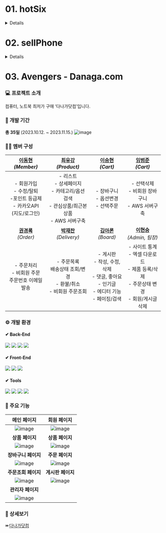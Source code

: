 # 01. hotSix
<details>
  
### 💻 프로젝트 소개
나날이 늘어가는 취미활동에 대한 수요에 맞추어 **원데이클래스** 어플리케이션을 출시하였습니다.

### 📅 개발 기간
**총 12일** (2023.07.14. ~ 2023.07.25.)

### 🙋‍♂️ 멤버 구성
| 문예린<br>*(Member)*|장희주<br>*(Member)*|류광훈<br>*(Product)*|차경진<br>*(Product, 팀장)*|이승규<br>*(Cart)*|이현승<br>*(Order, 팀장)*|
|----------|----------|---------|--------|----------|----------|
|- 회원가입 <br> - 비회원 로그인|- 로그인 <br> - ID/PW찾기|- 상품 리스트 <br> - 검색기능| - 최다 조회수 배너 <br> - 상세페이지 출력|- 장바구니 <br> - 수량조정|- FE 레이아웃 구성 <br> - 주문 및 결제내역|

### ⚙ 개발 환경
#### ✔ Back-End
<img src="https://img.shields.io/badge/java 1.8-2C2255?style=for-the-badge&logo=openJDK&logoColor=white"> <img src="https://img.shields.io/badge/jdbc-000000?style=for-the-badge&logo=amazondocumentdb&logoColor=white"> <img src="https://img.shields.io/badge/Oracle-F80000?style=for-the-badge&logo=oracle&logoColor=white">

#### ✔ Front-End
<img src="https://img.shields.io/badge/swing-2F2625?style=for-the-badge&logo=coffeescript&logoColor=white">

#### ✔ Tools
<img src="https://img.shields.io/badge/eclipse se-2C2255?style=for-the-badge&logo=eclipse&logoColor=white"> <img src="https://img.shields.io/badge/github-181717?style=for-the-badge&logo=github&logoColor=white">

### 📄 주요 기능
| 회원 페이지 | 상품 페이지 | 장바구니 페이지 |
|--------|----------|----------|
| ![image](https://github.com/Roco-LEE/IWILL_TEAM_PROJECT/assets/133840827/3a38f818-977c-4cd7-a772-aaaf39a2a7db)|![image](https://github.com/Roco-LEE/IWILL_TEAM_PROJECT/assets/133840827/f050b496-1774-4e3d-8ab0-71641d76bd0f)|![image](https://github.com/Roco-LEE/IWILL_TEAM_PROJECT/assets/133840827/bb6f63bd-c52c-4ad1-b552-7c0a7e9d2175)|

### 📁 상세보기
⏩[hotSix](https://github.com/Roco-LEE/IWILL_TEAM_PROJECT/tree/master/01.hotSix)
</details>

# 02. sellPhone
<details>
  
### 💻 프로젝트 소개
복잡하고 비싼 휴대폰 구매를 대신하여, 저렴하고 직관적으로 구매할 수 있는 **소비자 친화적 통신사 사이트**를 제작했습니다.

### 📅 개발 기간
**총 8일** (2023.08.18. ~ 2023.08.25.)

### 🙋‍♂️ 멤버 구성
|우수미<br>*(Member)* |박서진<br>*(Board)*|이서림<br>*(Product)*|이현승<br>*(Product, 팀장)*|
|----------|----------|---------|--------|
|- 회원가입 <br> - 로그인<br> - 수정 및 탈퇴|- 제품별 게시판 <br> - 페이징 <br> - 댓글기능|- 제품 스펙비교| - 상품리스트(정렬) <br> - 상세페이지 <br> - 제품 스펙비교|

|유호진<br>*(Cart)*|임승환<br>*(Order)*|최유강<br>*(Order, 팀장)*|
|----------|----------|---------|
|- 장바구니 <br> - 요금제 변경|- 주문내역 조회|- 카드/계좌이체 기능구현 <br> - 요금제 구현|

### ⚙ 개발 환경
#### ✔ Back-End
<img src="https://img.shields.io/badge/java 1.8-2C2255?style=for-the-badge&logo=openJDK&logoColor=white"> <img src="https://img.shields.io/badge/JSP-F8DC75?style=for-the-badge&logo=apachetomcat&logoColor=black"> <img src="https://img.shields.io/badge/mybatis-000000?style=for-the-badge&logo=amazondocumentdb&logoColor=white"> <img src="https://img.shields.io/badge/Oracle-F80000?style=for-the-badge&logo=oracle&logoColor=white">

#### ✔ Front-End
<img src="https://img.shields.io/badge/HTML5-E34F26?style=for-the-badge&logo=html5&logoColor=white"> <img src="https://img.shields.io/badge/javascript-F7DF1E?style=for-the-badge&logo=javascript&logoColor=black"> <img src="https://img.shields.io/badge/css3-1572B6?style=for-the-badge&logo=css3&logoColor=white">

#### ✔ Tools
<img src="https://img.shields.io/badge/eclipse ee-2C2255?style=for-the-badge&logo=eclipse&logoColor=white"> <img src="https://img.shields.io/badge/gradle 8.3-02303A?style=for-the-badge&logo=gradle&logoColor=white"> <img src="https://img.shields.io/badge/github-181717?style=for-the-badge&logo=github&logoColor=white">

### 📄 주요 기능
| 메인 페이지 | 회원 페이지 |
|:--------:|:----------:|
|![image](https://github.com/Roco-LEE/IWILL_TEAM_PROJECT/assets/133840827/f48b3f5c-b5d7-4b1a-8426-370b3af02222)|![image](https://github.com/Roco-LEE/IWILL_TEAM_PROJECT/assets/133840827/6bd86e17-7a73-4123-a7d1-48063af06fdc)|
|**게시판 페이지**|**상품 페이지**|
|![image](https://github.com/Roco-LEE/IWILL_TEAM_PROJECT/assets/133840827/16b375fb-6bbc-4bf9-b881-4fd1a1984126)|![image](https://github.com/Roco-LEE/IWILL_TEAM_PROJECT/assets/133840827/4265c83d-df91-456e-ade4-37b6e648df6c)|
|**장바구니 페이지**|**주문 페이지**|
|![image](https://github.com/Roco-LEE/IWILL_TEAM_PROJECT/assets/133840827/f3dec65f-ea33-4eff-b4e5-5cd7b3984063)|![image](https://github.com/Roco-LEE/IWILL_TEAM_PROJECT/assets/133840827/07bcbabf-d3da-4ead-9e8f-257680072df9)|

### 📁 상세보기
⏩[sellPhone](https://github.com/Roco-LEE/IWILL_TEAM_PROJECT/tree/master/02.sellPhone)
</details>


# 03. Avengers - Danaga.com
### 💻 프로젝트 소개
컴퓨터, 노트북 최저가 구매 ‘다나가닷컴’입니다.

### 📅 개발 기간
**총 35일** (2023.10.12. ~ 2023.11.15.)
![image](https://github.com/Roco-LEE/IWILL_TEAM_PROJECT/assets/133840827/259ecd10-aa83-42ba-b44c-973d98cf96b3)


### 🙋‍♂️ 멤버 구성
| [이동현 ](https://github.com/leedong617) <br> *(Member)*  | [최유강](https://github.com/choliea) <br> *(Product)* | [이승현](https://github.com/lsh96900410) <br> *(Cart)* | [임범준](https://github.com/beomjun10) <br> *(Cart)* |
| :------: |  :------: | :------: | :------: |
| - 회원가입 <br> - 수정/탈퇴 <br> -포인트 등급제 <br> - 카카오API <br> (지도/로그인) |- 리스트 <br> - 상세페이지 <br> - 카테고리/옵션 검색 <br> - 관심상품/최근본상품 <br> - AWS 서버구축  | - 장바구니 <br> - 옵션변경 <br> - 선택주문 | - 선택삭제 <br> - 비회원 장바구니 <br> - AWS 서버구축 |
| [**권경록**](https://github.com/kkr95101) <br> *(Order)*  | [**박재찬**](https://github.com/ykmr0331) <br> *(Delivery)*  | [**김아론**](https://github.com/aronkim92) <br> *(Board)* | [**이현승**](https://github.com/roco-lee) <br> *(Admin, 팀장)* |
| - 주문처리 <br> - 비회원 주문 <br> 주문번호 이메일 발송  | - 주문목록 <br> 배송상태 조회/변경 <br> - 환불/취소 <br> - 비회원 주문조회   | - 게시판 <br> - 작성, 수정, 삭제 <br> - 댓글, 좋아요 <br> - 인기글 <br> - 에디터 기능 <br> - 페이징/검색 | - 사이트 통계 <br> - 엑셀 다운로드 <br> - 제품 등록/삭제 <br> - 주문상태 변경 <br> - 회원/게시글 삭제 |

### ⚙ 개발 환경
#### ✔ Back-End
<img src="https://img.shields.io/badge/Spring Boot 3.1.4-6DB33F?style=for-the-badge&logo=springboot&logoColor=white"> <img src="https://img.shields.io/badge/Spring Data JPA-2C2255?style=for-the-badge&logo=amazondocumentdb&logoColor=white"> <img src="https://img.shields.io/badge/Thymeleaf-005F0F?style=for-the-badge&logo=Thymeleaf&logoColor=white"> <img src="https://img.shields.io/badge/Oracle-F80000?style=for-the-badge&logo=oracle&logoColor=white">

#### ✔ Front-End
<img src="https://img.shields.io/badge/javascript-F7DF1E?style=for-the-badge&logo=javascript&logoColor=black"> <img src="https://img.shields.io/badge/jquery 3.6.0-0769AD?style=for-the-badge&logo=jquery&logoColor=white"> <img src="https://img.shields.io/badge/Bootstrap 4-7952B3?style=for-the-badge&logo=bootstrap&logoColor=white">

#### ✔ Tools
<img src="https://img.shields.io/badge/STS 4.19.0-6DB33F?style=for-the-badge&logo=springboot&logoColor=white"> <img src="https://img.shields.io/badge/gradle 8.3-02303A?style=for-the-badge&logo=gradle&logoColor=white"> <img src="https://img.shields.io/badge/github-181717?style=for-the-badge&logo=github&logoColor=white"> <img src="https://img.shields.io/badge/aws-232F3E?style=for-the-badge&logo=amazonaws&logoColor=white">

### 📄 주요 기능
| 메인 페이지 | 회원 페이지 |
|:--------:|:----------:|
|![image](https://github.com/Roco-LEE/IWILL_TEAM_PROJECT/assets/133840827/3f92ca38-bffb-4676-9017-0c6159e8fb88)|![image](https://github.com/Roco-LEE/IWILL_TEAM_PROJECT/assets/133840827/ad0972d1-781c-48a4-a278-d0e5a9b608e7)|
|**상품 페이지**|**상품 페이지**|
| ![image](https://github.com/Roco-LEE/IWILL_TEAM_PROJECT/assets/133840827/b7c0ec29-399e-4133-a49f-493f78117175)| ![image](https://github.com/Roco-LEE/IWILL_TEAM_PROJECT/assets/133840827/47edfac4-a5fa-497c-bd89-1aa1844bf94a)|
|**장바구니 페이지**|**주문 페이지**|
| ![image](https://github.com/Roco-LEE/IWILL_TEAM_PROJECT/assets/133840827/c08b44ff-1409-4a5b-ad08-5eb9cc98a022)| ![image](https://github.com/Roco-LEE/IWILL_TEAM_PROJECT/assets/133840827/4f679529-a4e8-4699-afc9-b13d2650de61)|
|**주문조회 페이지**|**게시판 페이지**|
| ![image](https://github.com/Roco-LEE/IWILL_TEAM_PROJECT/assets/133840827/4f0f6a54-a7a6-4c72-a860-b480e53a0b95)|![image](https://github.com/Roco-LEE/IWILL_TEAM_PROJECT/assets/133840827/ba189c41-d6a9-4960-9fe1-16837e900f80) |
|**관리자 페이지**||
|![image](https://github.com/Roco-LEE/IWILL_TEAM_PROJECT/assets/133840827/e0d34cc4-4683-4e6c-aadd-bcfa56bd2e36) | |

### 📁 상세보기
⏩[다나가닷컴](https://github.com/Roco-LEE/IWILL_TEAM_PROJECT/tree/master/03.Avengers)
